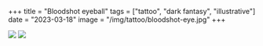 +++
title = "Bloodshot eyeball"
tags = ["tattoo", "dark fantasy", "illustrative"]
date = "2023-03-18"
image = "/img/tattoo/bloodshot-eye.jpg"
+++

![](/img/tattoo/bloodshot-eye.jpg)
![](/img/tattoo/bloodshot-eye-detail.jpg)
